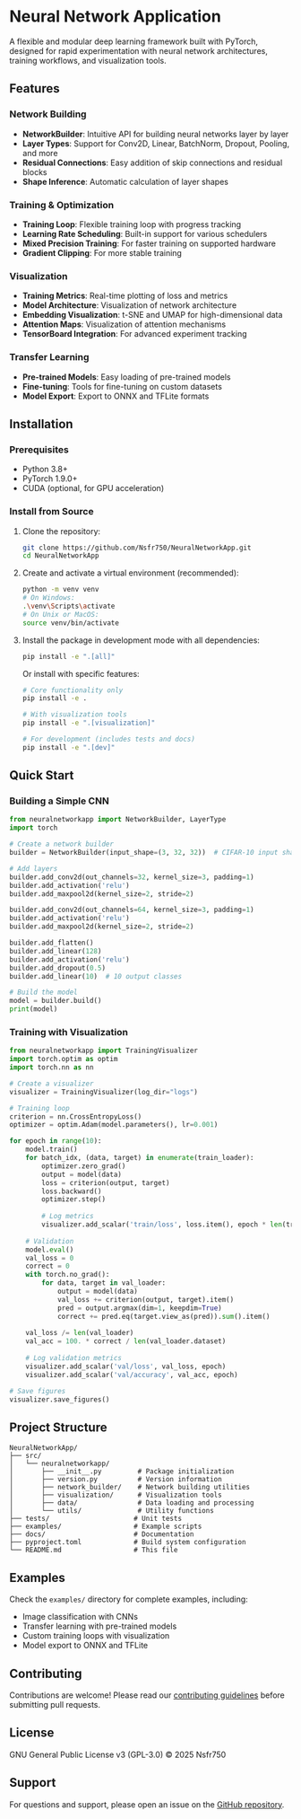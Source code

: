 # Neural Network Application

A flexible and modular deep learning framework built with PyTorch, designed for rapid experimentation with neural network architectures, training workflows, and visualization tools.

## Features

### Network Building

- **NetworkBuilder**: Intuitive API for building neural networks layer by layer
- **Layer Types**: Support for Conv2D, Linear, BatchNorm, Dropout, Pooling, and more
- **Residual Connections**: Easy addition of skip connections and residual blocks
- **Shape Inference**: Automatic calculation of layer shapes

### Training & Optimization

- **Training Loop**: Flexible training loop with progress tracking
- **Learning Rate Scheduling**: Built-in support for various schedulers
- **Mixed Precision Training**: For faster training on supported hardware
- **Gradient Clipping**: For more stable training

### Visualization

- **Training Metrics**: Real-time plotting of loss and metrics
- **Model Architecture**: Visualization of network architecture
- **Embedding Visualization**: t-SNE and UMAP for high-dimensional data
- **Attention Maps**: Visualization of attention mechanisms
- **TensorBoard Integration**: For advanced experiment tracking

### Transfer Learning

- **Pre-trained Models**: Easy loading of pre-trained models
- **Fine-tuning**: Tools for fine-tuning on custom datasets
- **Model Export**: Export to ONNX and TFLite formats

## Installation

### Prerequisites

- Python 3.8+
- PyTorch 1.9.0+
- CUDA (optional, for GPU acceleration)

### Install from Source

1. Clone the repository:

   ```bash
   git clone https://github.com/Nsfr750/NeuralNetworkApp.git
   cd NeuralNetworkApp
   ```

2. Create and activate a virtual environment (recommended):

   ```bash
   python -m venv venv
   # On Windows:
   .\venv\Scripts\activate
   # On Unix or MacOS:
   source venv/bin/activate
   ```

3. Install the package in development mode with all dependencies:

   ```bash
   pip install -e ".[all]"
   ```

   Or install with specific features:

   ```bash
   # Core functionality only
   pip install -e .
   
   # With visualization tools
   pip install -e ".[visualization]"
   
   # For development (includes tests and docs)
   pip install -e ".[dev]"
   ```

## Quick Start

### Building a Simple CNN

```python
from neuralnetworkapp import NetworkBuilder, LayerType
import torch

# Create a network builder
builder = NetworkBuilder(input_shape=(3, 32, 32))  # CIFAR-10 input shape

# Add layers
builder.add_conv2d(out_channels=32, kernel_size=3, padding=1)
builder.add_activation('relu')
builder.add_maxpool2d(kernel_size=2, stride=2)

builder.add_conv2d(out_channels=64, kernel_size=3, padding=1)
builder.add_activation('relu')
builder.add_maxpool2d(kernel_size=2, stride=2)

builder.add_flatten()
builder.add_linear(128)
builder.add_activation('relu')
builder.add_dropout(0.5)
builder.add_linear(10)  # 10 output classes

# Build the model
model = builder.build()
print(model)
```

### Training with Visualization

```python
from neuralnetworkapp import TrainingVisualizer
import torch.optim as optim
import torch.nn as nn

# Create a visualizer
visualizer = TrainingVisualizer(log_dir="logs")

# Training loop
criterion = nn.CrossEntropyLoss()
optimizer = optim.Adam(model.parameters(), lr=0.001)

for epoch in range(10):
    model.train()
    for batch_idx, (data, target) in enumerate(train_loader):
        optimizer.zero_grad()
        output = model(data)
        loss = criterion(output, target)
        loss.backward()
        optimizer.step()
        
        # Log metrics
        visualizer.add_scalar('train/loss', loss.item(), epoch * len(train_loader) + batch_idx)
    
    # Validation
    model.eval()
    val_loss = 0
    correct = 0
    with torch.no_grad():
        for data, target in val_loader:
            output = model(data)
            val_loss += criterion(output, target).item()
            pred = output.argmax(dim=1, keepdim=True)
            correct += pred.eq(target.view_as(pred)).sum().item()
    
    val_loss /= len(val_loader)
    val_acc = 100. * correct / len(val_loader.dataset)
    
    # Log validation metrics
    visualizer.add_scalar('val/loss', val_loss, epoch)
    visualizer.add_scalar('val/accuracy', val_acc, epoch)

# Save figures
visualizer.save_figures()
```

## Project Structure

```text
NeuralNetworkApp/
├── src/
│   └── neuralnetworkapp/
│       ├── __init__.py         # Package initialization
│       ├── version.py          # Version information
│       ├── network_builder/    # Network building utilities
│       ├── visualization/      # Visualization tools
│       ├── data/               # Data loading and processing
│       └── utils/              # Utility functions
├── tests/                     # Unit tests
├── examples/                  # Example scripts
├── docs/                      # Documentation
├── pyproject.toml             # Build system configuration
└── README.md                  # This file
```

## Examples

Check the `examples/` directory for complete examples, including:

- Image classification with CNNs
- Transfer learning with pre-trained models
- Custom training loops with visualization
- Model export to ONNX and TFLite

## Contributing

Contributions are welcome! Please read our [contributing guidelines](CONTRIBUTING.md) before submitting pull requests.

## License

GNU General Public License v3 (GPL-3.0) © 2025 Nsfr750

## Support

For questions and support, please open an issue on the [GitHub repository](https://github.com/Nsfr750/NeuralNetworkApp/issues).
